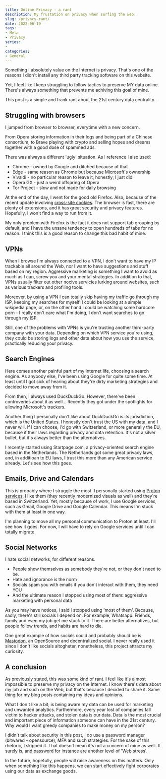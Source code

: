 ```yaml
---
title: Online Privacy - a rant
description: My frustation on privacy when surfing the web.
slug: /privacy-rant/
date: 2022-06-19
tags:
- Meta
- Privacy
series:
- 
categories:
- General
---
```


Something I absolutely value on the Internet is privacy. That's one of the reasons I didn't install any third party tracking software on this website.

Yet, I feel like I keep struggling to follow tactics to preserve MY data online. There's always something that prevents me achiving this goal of mine.

This post is a simple and frank rant about the 21st century data centrality.

## Struggling with browsers

I jumped from browser to browser, everytime with a new concern.

From Opera storing information in their logs and being part of a Chinese consortium, to Brave playing with crypto and selling hopes and dreams together with a good dose of spammed ads.

There was always a different 'ugly' situation.
As I reference I also used:
- Chrome - owned by Google and ditched because of that
- Edge - same reason as Chrome but because Microsoft's ownership
- Vivaldi - no particular reason to leave it, honestly; I just did
- Opera GX - just a weird offspring of Opera
- Tor Project - slow and not made for daily browsing 

At the end of the day, I went for the good old Firefox. Also, because of the recent update involving [cross-site cookies](https://blog.mozilla.org/en/products/firefox/firefox-rolls-out-total-cookie-protection-by-default-to-all-users-worldwide/).
The browser is fast, there are plenty of extensions, and it has great security and privacy features. Hopefully, I won't find a way to run from it.

My only problem with Firefox is the fact it does not support tab grouping by default, and I have the unsane tendency to open hundreds of tabs for no reason. I think this is a good reason to change this bad habit of mine.

## VPNs

When I browse I'm always connected to a VPN, I don't want to have my IP trackable all around the Web, nor I want to have suggestions and stuff based on my region.
Aggressive marketing is something I want to avoid as much as I can, screw you and your mental strategies.
In addition to that, VPNs usually filter out other nocive servicies lurking around websites, such as various trackers and profiling tools.

Moreover, by using a VPN I can totally skip having my traffic go through my ISP, keeping my searches for myself.
I could be looking at a simple wikipedia page, or, on the other hand I could be watching some hardcore porn - I really don't care what I'm doing, I don't want searches to go through my ISP.

Still, one of the problems with VPNs is you're trusting another third-party company with your data. Depending on which VPN service you're using, they could be storing logs and other data about how you use the service, practically reducing your privacy.

## Search Engines

Here comes another painful part of my Internet life, choosing a search engine. 
As anybody else, I've been using Google for quite some time. At least until I got sick of hearing about they're dirty marketing strategies and decided to move away from it.

From then, I always used DuckDuckGo. However, there've been controveries about it as well... 
Recently they got under the spotlights for allowing Microsoft's trackers.

Another thing I personally don't like about DuckDuckGo is its jurisdiction, which is the United States. I honestly don't trust the US with my data, and I never will.
If I can choose, I'd go with Switzerland, or more generally the EU, because if their laws regarding privacy and data retention. It's not a silver bullet, but it's always better than the alternatives.

I recently started using Startpage.com, a privacy-oriented search engine based in the Netherlands. The Netherlands got some great privacy laws, and, in additioan to EU laws, I trust this more than any American service already.
Let's see how this goes.

## Emails, Drive and Calendars

This is probably where I struggle the most. I personally started using [Proton services](https://proton.me/), I like them (they recently modernized visuals as well) and they're based in Switzerland.
Yet, mostly because of work, I use Google services, such as Gmail, Google Drive and Google Calendar. This means I'm stuck with them at least in one way.

I'm planning to move all my personal communication to Proton at least. I'll see how it goes.
For now, I will have to rely on Google services until I can totally migrate.

## Social Networks

I hate social networks, for different reasons.
- People show themselves as somebody they're not, or they don't need to be.
- Hate and ignorance is the norm
- Socials spam you with emails if you don't interact with them, they need YOU
- And the ultimate reason I stopped using most of them: aggressive marketing with personal data

As you may have notices, I said I stopped using 'most of them'. Because, sadly, there's still socials I depend on.
For example, Whatsapp. Friends, family and even my job get me stuck to it. There are better alternatives, but people follow trends, and habits are hard to die.

One great example of how socials could and probably should be is [Mastodon](https://joinmastodon.org/), an OpenSource and decentralized social. I never really used it since I don't like socials altogheter, nonetheless, this project attracts my curiosity.

## A conclusion

As previously stated, this was some kind of rant. I feel like it's almost impossible to preserve my privacy on the Internet.
I know there's data about my job and such on the Web, but that's because I decided to share it. Same thing for my blog posts containing my ideas and opinions.

What I don't like a bit, is being aware my data can be used for marketing and unwanted analytics. Furthermore, every year lost of companies fall victim to hacker attacks, and stolen data is our data.
Data is the most crucial and important piece of information someone can have in the 21st century. Why would I want greedy companies to make money on my person? 

I didn't talk about security in this post, I do use a password manager (bitwared - opensource), MFA and such strategies. For the sake of this rhetoric, I skipped it.
That doesn't mean it's not a concern of mine as well. It surely is, and password for instance are another level of 'Web stress'.

In the future, hopefully, people will raise awareness on this matters. Only when something like this happens, we can start effectively fight corporates using our data as exchange goods.
